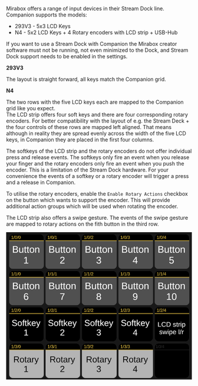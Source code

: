 Mirabox offers a range of input devices in their Stream Dock line.  
Companion supports the models:

- 293V3 - 5x3 LCD Keys
- N4 - 5x2 LCD Keys + 4 Rotary encoders with LCD strip + USB-Hub

If you want to use a Stream Dock with Companion the Mirabox creator software must not be running, not even minimized to the Dock, and Stream Dock support needs to be enabled in the settings.

**293V3**

The layout is straight forward, all keys match the Companion grid.

**N4**

The two rows with the five LCD keys each are mapped to the Companion grid like you expect.  
The LCD strip offers four soft keys and there are four corresponding rotary encoders. For better compatibility with the layout of e.g. the Stream Deck + the four controls of these rows are mapped left aligned. That means although in reality they are spread evenly across the width of the five LCD keys, in Companion they are placed in the first four columns.

The softkeys of the LCD strip and the rotary encoders do not offer individual press and release events. The softkeys only fire an event when you release your finger and the rotary encoders only fire an event when you push the encoder. This is a limitation of the Stream Dock hardware. For your convenience the events of a softkey or a rotary encoder will trigger a press and a release in Companion.

To utilise the rotary encoders, enable the `Enable Rotary Actions` checkbox on the button which wants to support the encoder. This will provide additional action groups which will be used when rotating the encoder.

The LCD strip also offers a swipe gesture. The events of the swipe gesture are mapped to rotary actions on the fith button in the third row.

![Strem Dock N4 mapping](images/mirabox-streamdock.png?raw=true 'Strem Dock N4 mapping')
